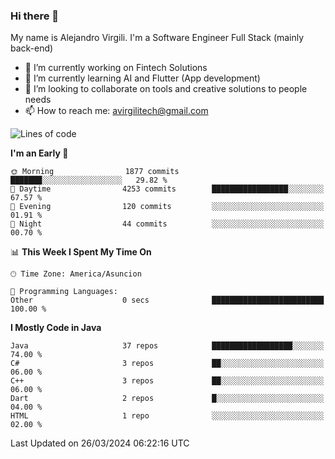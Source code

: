 ### Hi there 👋

My name is Alejandro Virgili. I'm a Software Engineer Full Stack (mainly back-end)


- 🔭 I’m currently working on Fintech Solutions
- 🌱 I’m currently learning AI and Flutter (App development)
- 👯 I’m looking to collaborate on tools and creative solutions to people needs
- 📫 How to reach me: avirgilitech@gmail.com
  
<!--START_SECTION:waka-->
![Lines of code](https://img.shields.io/badge/From%20Hello%20World%20I%27ve%20Written-703.1%20thousand%20lines%20of%20code-blue)

**I'm an Early 🐤** 

```text
🌞 Morning                1877 commits        ███████░░░░░░░░░░░░░░░░░░   29.82 % 
🌆 Daytime                4253 commits        █████████████████░░░░░░░░   67.57 % 
🌃 Evening                120 commits         ░░░░░░░░░░░░░░░░░░░░░░░░░   01.91 % 
🌙 Night                  44 commits          ░░░░░░░░░░░░░░░░░░░░░░░░░   00.70 % 
```


📊 **This Week I Spent My Time On** 

```text
🕑︎ Time Zone: America/Asuncion

💬 Programming Languages: 
Other                    0 secs              █████████████████████████   100.00 % 
```

**I Mostly Code in Java** 

```text
Java                     37 repos            ██████████████████░░░░░░░   74.00 % 
C#                       3 repos             ██░░░░░░░░░░░░░░░░░░░░░░░   06.00 % 
C++                      3 repos             ██░░░░░░░░░░░░░░░░░░░░░░░   06.00 % 
Dart                     2 repos             █░░░░░░░░░░░░░░░░░░░░░░░░   04.00 % 
HTML                     1 repo              ░░░░░░░░░░░░░░░░░░░░░░░░░   02.00 % 
```




 Last Updated on 26/03/2024 06:22:16 UTC
<!--END_SECTION:waka-->
